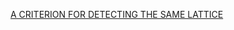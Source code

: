 [A CRITERION FOR DETECTING THE SAME
 LATTICE](https://zihengh63.github.io/notes/Modules/A_CRITERION_FOR_DETECTING_THE_SAME_LATTICE.pdf)
